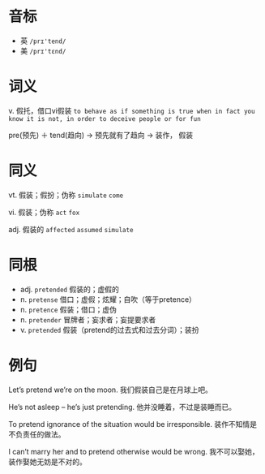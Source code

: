 # 音标

- 英 `/prɪ'tend/`
- 美 `/prɪ'tɛnd/`

# 词义

v. 假托，借口vi假装
`to behave as if something is true when in fact you know it is not, in order to deceive people or for fun`



pre(预先) ＋ tend(趋向) → 预先就有了趋向 → 装作， 假装

# 同义

vt. 假装；假扮；伪称
`simulate` `come`

vi. 假装；伪称
`act` `fox`

adj. 假装的
`affected` `assumed` `simulate`

# 同根

- adj. `pretended` 假装的；虚假的
- n. `pretense` 借口；虚假；炫耀；自吹（等于pretence）
- n. `pretence` 假装；借口；虚伪
- n. `pretender` 冒牌者；妄求者；妄提要求者
- v. `pretended` 假装（pretend的过去式和过去分词）；装扮

# 例句

Let’s pretend we’re on the moon.
我们假装自己是在月球上吧。

He’s not asleep – he’s just pretending.
他并没睡着，不过是装睡而已。

To pretend ignorance of the situation would be irresponsible.
装作不知情是不负责任的做法。

I can’t marry her and to pretend otherwise would be wrong.
我不可以娶她，装作娶她无妨是不对的。


